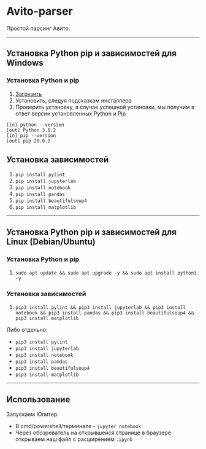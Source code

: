 # Avito-parser
Простой парсинг Авито.
___
## Установка Python pip и зависимостей для Windows
### Установка Python и pip
1. [Загрузить](https://www.python.org/ftp/python/3.8.3/python-3.8.3-amd64.exe)
2. Установить, следуя подсказкам инсталлера
3. Проверить установку, в случае успешной установки, мы получим в ответ версии установленных Python и Pip
```
[in] python --version
[out] Python 3.8.2
[in] pip --version
[out] pip 20.0.2
```

## Установка зависимостей
1. `pip install pylint`
2. `pip install jupyterlab`
3. `pip install notebook`
4. `pip install pandas`
5. `pip install beautifulsoup4`
6. `pip install matplotlib`
___

## Установка Python pip и зависимостей для Linux (Debian/Ubuntu)
### Установка Python и pip
1. `sudo apt update && sudo apt upgrade -y && sudo apt install python3 -y`

### Установка зависимостей
1. `pip3 install pylint && pip3 install jupyterlab && pip3 install notebook && pip3 install pandas && pip3 install beautifulsoup4 && pip3 install matplotlib`

Либо отдельно:
- `pip3 install pylint`
- `pip3 install jupyterlab`
- `pip3 install notebook`
- `pip3 install pandas`
- `pip3 install beautifulsoup4`
- `pip3 install matplotlib`

___
## Использование
Запускаем Юпитер:
-  В cmd/powershell/терминале - `jupyter notebook`
- Через обозреватель на открывшейся странице в браузере открываем наш файл с расширением `.ipynb`

